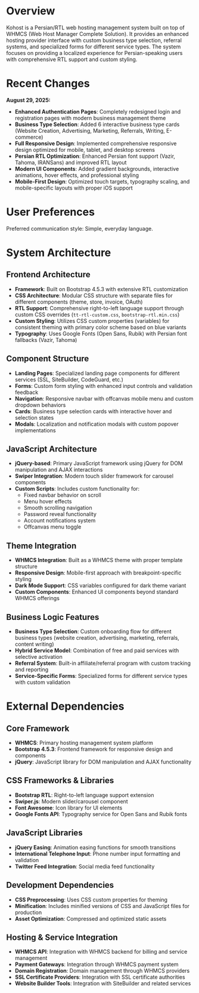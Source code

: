 # Overview

Kohost is a Persian/RTL web hosting management system built on top of WHMCS (Web Host Manager Complete Solution). It provides an enhanced hosting provider interface with custom business type selection, referral systems, and specialized forms for different service types. The system focuses on providing a localized experience for Persian-speaking users with comprehensive RTL support and custom styling.

# Recent Changes

**August 29, 2025:**
- **Enhanced Authentication Pages**: Completely redesigned login and registration pages with modern business management theme
- **Business Type Selection**: Added 6 interactive business type cards (Website Creation, Advertising, Marketing, Referrals, Writing, E-commerce)
- **Full Responsive Design**: Implemented comprehensive responsive design optimized for mobile, tablet, and desktop screens
- **Persian RTL Optimization**: Enhanced Persian font support (Vazir, Tahoma, IRANSans) and improved RTL layout
- **Modern UI Components**: Added gradient backgrounds, interactive animations, hover effects, and professional styling
- **Mobile-First Design**: Optimized touch targets, typography scaling, and mobile-specific layouts with proper iOS support

# User Preferences

Preferred communication style: Simple, everyday language.

# System Architecture

## Frontend Architecture
- **Framework**: Built on Bootstrap 4.5.3 with extensive RTL customization
- **CSS Architecture**: Modular CSS structure with separate files for different components (theme, store, invoice, OAuth)
- **RTL Support**: Comprehensive right-to-left language support through custom CSS overrides (`tt-rtl-custom.css`, `bootstrap-rtl.min.css`)
- **Custom Styling**: Utilizes CSS custom properties (variables) for consistent theming with primary color scheme based on blue variants
- **Typography**: Uses Google Fonts (Open Sans, Rubik) with Persian font fallbacks (Vazir, Tahoma)

## Component Structure
- **Landing Pages**: Specialized landing page components for different services (SSL, SiteBuilder, CodeGuard, etc.)
- **Forms**: Custom form styling with enhanced input controls and validation feedback
- **Navigation**: Responsive navbar with offcanvas mobile menu and custom dropdown behaviors
- **Cards**: Business type selection cards with interactive hover and selection states
- **Modals**: Localization and notification modals with custom popover implementations

## JavaScript Architecture
- **jQuery-based**: Primary JavaScript framework using jQuery for DOM manipulation and AJAX interactions
- **Swiper Integration**: Modern touch slider framework for carousel components
- **Custom Scripts**: Includes custom functionality for:
  - Fixed navbar behavior on scroll
  - Menu hover effects
  - Smooth scrolling navigation
  - Password reveal functionality
  - Account notifications system
  - Offcanvas menu toggle

## Theme Integration
- **WHMCS Integration**: Built as a WHMCS theme with proper template structure
- **Responsive Design**: Mobile-first approach with breakpoint-specific styling
- **Dark Mode Support**: CSS variables configured for dark theme variant
- **Custom Components**: Enhanced UI components beyond standard WHMCS offerings

## Business Logic Features
- **Business Type Selection**: Custom onboarding flow for different business types (website creation, advertising, marketing, referrals, content writing)
- **Hybrid Service Model**: Combination of free and paid services with selective activation
- **Referral System**: Built-in affiliate/referral program with custom tracking and reporting
- **Service-Specific Forms**: Specialized forms for different service types with custom validation

# External Dependencies

## Core Framework
- **WHMCS**: Primary hosting management system platform
- **Bootstrap 4.5.3**: Frontend framework for responsive design and components
- **jQuery**: JavaScript library for DOM manipulation and AJAX functionality

## CSS Frameworks & Libraries
- **Bootstrap RTL**: Right-to-left language support extension
- **Swiper.js**: Modern slider/carousel component
- **Font Awesome**: Icon library for UI elements
- **Google Fonts API**: Typography service for Open Sans and Rubik fonts

## JavaScript Libraries
- **jQuery Easing**: Animation easing functions for smooth transitions
- **International Telephone Input**: Phone number input formatting and validation
- **Twitter Feed Integration**: Social media feed functionality

## Development Dependencies
- **CSS Preprocessing**: Uses CSS custom properties for theming
- **Minification**: Includes minified versions of CSS and JavaScript files for production
- **Asset Optimization**: Compressed and optimized static assets

## Hosting & Service Integration
- **WHMCS API**: Integration with WHMCS backend for billing and service management
- **Payment Gateways**: Integration through WHMCS payment system
- **Domain Registration**: Domain management through WHMCS providers
- **SSL Certificate Providers**: Integration with SSL certificate authorities
- **Website Builder Tools**: Integration with SiteBuilder and related services